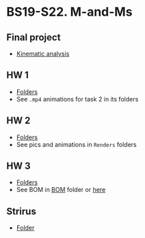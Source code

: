 # BS19-S22. M-and-Ms

## Final project
* [Kinematic analysis](https://www.mathcha.io/editor/My3LjTnktejfjvT2ve1y1FoMBLviWpzp7Wt8LlrL)

## HW 1
* [Folders](./HW1)
* See `.mp4` animations for task 2 in its folders

## HW 2
* [Folders](./HW2)
* See pics and animations in `Renders` folders

## HW 3
* [Folders](./HW3)
* See BOM in [BOM](./HW3/Inventor/BOM) folder or [here](https://docs.google.com/spreadsheets/d/1fU5a32PmGlRP2ZPKVouCsaNfi5b3JEX0dQUcG1EBDpM/edit?usp=sharing)

## Strirus
* [Folder](./Strirus/)
